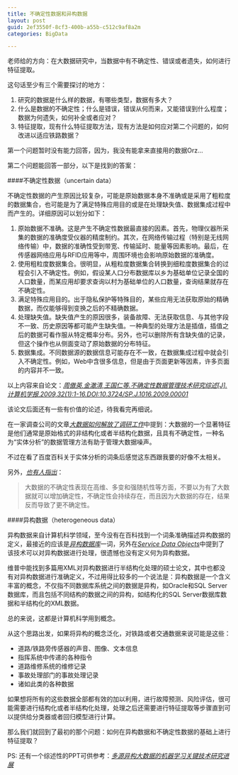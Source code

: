 ```yaml
---
title: 不确定性数据和异构数据
layout: post
guid: 2ef3550f-8cf3-400b-a55b-c512c9af8a2m
categories: BigData

---
```



老师给的方向：在大数据研究中，当数据中有不确定性、错误或者遗失，如何进行特征提取。

这句话至少有三个需要探讨的地方：

1. 研究的数据是什么样的数据，有哪些类型，数据有多大？
2. 什么是数据的不确定性；什么是错误，错误从何而来，又能错误到什么程度；数据为何遗失，如何补全或者应对？
3. 特征提取，现有什么特征提取方法，现有方法是如何应对第二个问题的，如何改进以适应铁路数据？

第一个问题暂时没有能力回答，因为，我没有能拿来直接用的数据Orz...

第二个问题能回答一部分，以下是找到的答案：

####不确定性数据（uncertain data）

不确定性数据的产生原因比较复杂，可能是原始数据本身不准确或是采用了粗粒度的数据集合，也可能是为了满足特殊应用目的或是在处理缺失值、数据集成过程中而产生的。详细原因可以划分如下：

1. 原始数据不准确。这是产生不确定性数据最直接的因素。首先，物理仪器所采集的数据的准确度受仪器的精度制约。其次，在网络传输过程（特别是无线网络传输）中，数据的准确性受到带宽、传输延时、能量等因素影响。最后，在传感器网络应用与RFID应用等中，周围环境也会影响原始数据的准确度。
2. 使用粗粒度数据集合。很明显，从粗粒度数据集合转换到细粒度数据集合的过程会引入不确定性。例如，假设某人口分布数据库以乡为基础单位记录全国的人口数量，而某应用却要求查询以村为基础单位的人口数量，查询结果就存在不确定性。
3. 满足特殊应用目的。出于隐私保护等特殊目的，某些应用无法获取原始的精确数据，而仅能够得到变换之后的不精确数据。
4. 处理缺失值。缺失值产生的原因很多，装备故障、无法获取信息、与其他字段不一致、历史原因等都可能产生缺失值。一种典型的处理方法是插值，插值之后的数据可看作服从特定概率分布。另外，也可以删除所有含缺失值的记录，但这个操作也从侧面变动了原始数据的分布特征。
5. 数据集成。不同数据源的数据信息可能存在不一致，在数据集成过程中就会引入不确定性。例如，Web中含很多信息，但是由于页面更新等因素，许多页面的内容并不一致。

以上内容来自论文：[*周傲英,金澈清,王国仁等.不确定性数据管理技术研究综述[J].计算机学报,2009,32(1):1-16.DOI:10.3724/SP.J.1016.2009.00001*](http://d.g.wanfangdata.com.cn/Periodical_jsjxb200901001.aspx)

该论文后面还有一些有价值的论述，待我看完再细说。

在一家调查公司的文章[*大数据如何解放了调研工作*](http://www.millwardbrown.com/docs/default-source/china-downloads/newsletter/1-millward_brown_pov_how_big_data_liberates_research-cn.pdf?sfvrsn=2)中提到：大数据的一个显著特征是他们通常是原始格式的非结构化或者半结构化数据，且具有不确定性，一种名为“实体分析”的数据管理方法有助于管理大数据噪声。

不过在看了百度百科关于实体分析的词条后感觉这东西跟我要的好像不太相关。

另外，[*也有人指出*](http://www.boaoreview.org/html/boaoyazhouluntan2015nianhui/boaoyazhouluntanz/2015/0321/3463.html)：

>大数据的不确定性表现在高维、多变和强随机性等方面，不要以为有了大数据就可以增加确定性，不确定性会持续存在，而且因为大数据的存在，结果反而导致了更不确定性。

####异构数据（heterogeneous data）

异构数据来自计算机科学领域，至今没有在百科找到一个词条准确描述异构数据的定义，最接近的应该是[*异构数据库*](http://baike.baidu.com/view/78075.htm)一词，另外在[*Service Data Objects*](http://en.wikipedia.org/wiki/Service_Data_Objects)中提到了该技术可以对异构数据进行处理，很遗憾也没有定义何为异构数据。

维普中能找到多篇用XML对异构数据进行半结构化处理的硕士论文，其中也都没有对异构数据进行准确定义，不过用得比较多的一个说法是：异构数据是一个含义丰富的概念，不仅指不同数据库系统之间的数据是异构，如Oracle和SQL Server数据库，而且包括不同结构的数据之间的异构，如结构化的SQL Server数据库数据和半结构化的XML数据。

总的来说，这都是计算机科学用到概念。

从这个思路出发，如果将异构的概念泛化，对铁路或者交通数据来说可能是这些：

* 道路/铁路旁传感器的声音、图像、文本信息
* 指挥系统中传递的各种指令
* 道路维修系统的维修记录
* 事故处理部门的事故处理记录
* 诸如此类的各种数据

如果想将所有的这些数据全部都有效的加以利用，进行故障预测、风险评估，很可能需要进行结构化或者半结构化处理，处理之后还需要进行特征提取等步骤直到可以提供给分类器或者回归模型进行计算。

那么我们就回到了最初的那个问题：如何在异构数据和不确定性数据的基础上进行特征提取？

PS: 还有一个综述性的PPT可供参考：[*多源异构大数据的机器学习关键技术研究进展*](http://www.36dsj.com/archives/18603)